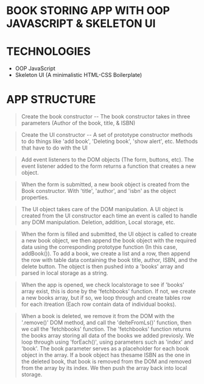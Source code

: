 # BOOK STORING APP WITH OOP JAVASCRIPT & SKELETON UI

# TECHNOLOGIES
- OOP JavaScript
- Skeleton UI (A minimalistic HTML-CSS Boilerplate)

# APP STRUCTURE
> Create the book constructor -- The book constructor takes in three parameters (Author of the book, title, & ISBN)

> Create the UI constructor -- A set of prototype constructor methods to do things like 'add book', 'Deleting book', 'show alert', etc. Methods that have to do with the UI

> Add event listeners to the DOM objects (The form, buttons, etc). The event listener added to the form returns a function that creates a new object.

> When the form is submitted, a new book object is created from the Book constructor. With 'title', 'author', and 'isbn' as the object properties.

> The UI object takes care of the DOM manipulation. A UI object is created from the UI constructor each time an event is called to handle any DOM manipulation. Deletion, addition, Local storage, etc.

> When the form is filled and submitted, the UI object is called to create a new book object, we then append the book object with the required data using the corresponding prototype function (In this case, addBook()). To add a book, we create a list and a row, then append the row with table data containing the book title, author, ISBN, and the delete button. The object is then pushed into a 'books' array and parsed in local storage as a string.

> When the app is opened, we check localstorage to see if 'books' array exist, this is done by the 'fetchbooks' function. If not, we create a new books array, but if so, we loop through and create tables row for each itreation (Each row contain data of individual books).

> When a book is deleted, we remove it from the DOM with the '.remove()' DOM method, and call the 'delteFromLs()' function, then we call the 'fetchbooks' function. The 'fetchbooks' function returns the books array storing all data of the books we added previosly. We loop through using 'forEach()', using parameters such as 'index' and 'book'. The book parameter serves as a placeholder for each book object in the array. 
> If a book object has thesame ISBN as the one in the deleted book, that book is removed from the DOM and removed from the array by its index. We then push the array back into local storage.
